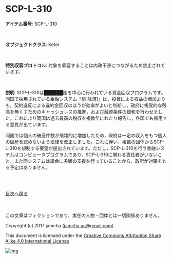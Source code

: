 # SCP-L-310

**アイテム番号**: SCP-L-310  

<br>  

**オブジェクトクラス**: Keter  

<br>  

**特別収容プロトコル**: 対象を収容することは内政干渉につながるため禁止されています。  

<br>  

**説明**: SCP-L-310は██████国を中心に行われている資金回収プログラムです。同国で採用されている金融システム「[削除済]」は，投資による収益の増加よりも，契約違反による違約金回収のほうが効率がよいと判断し，政府に視覚的な残高を無くすためのキャッシュレスの推進，および融資条件の緩和を行わせました。これにより同国は過去最高の税収を複数年にわたり報告し，各国でも採用する意見が出ています。  

同国では個人の破産件数が飛躍的に増加したため，政府は一定の収入をもつ個人の破産を認めないよう法律を改正しました。これに伴い，複数の団体からSCP-L-310を規制する要望が提出されています。ただし，SCP-L-310を行う金融システムはコンピュータプログラムであり，SCP-L-310に関わる責任者がいないこと，また同システムは議会に多額の支援を行っていることから，政府が対策をとる予定はありません。  

<br>  
<br>  

[目次へ戻る](https://github.com/jamcha-aa/SCP/blob/master/README.md)  

<br>  
<br>  
この文章はフィクションであり，実在の人物・団体とは一切関係ありません。  

Copyright (c) 2017 jamcha (jamcha.aa@gmail.com).  

This document is licensed under the [Creative Commons Attribution Share Alike 4.0 International License](http://creativecommons.org/licenses/by-sa/4.0/deed)  

[![img](http://i.creativecommons.org/l/by-sa/3.0/80x15.png)](http://creativecommons.org/licenses/by-sa/4.0/deed)